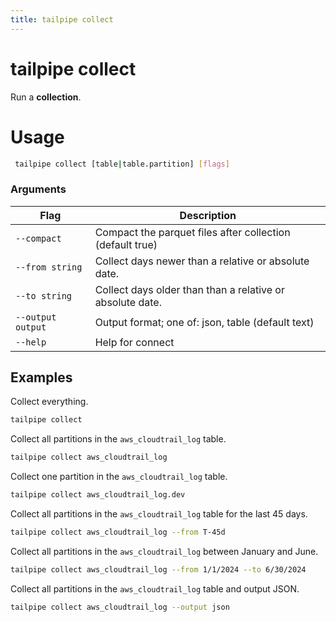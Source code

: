 ```yaml
---
title: tailpipe collect
---
```


# tailpipe collect

Run a **collection**.

# Usage
```bash
 tailpipe collect [table|table.partition] [flags]
 ```

### Arguments

| Flag | Description
|-|-
|  `--compact`       | Compact the parquet files after collection (default true)
|  `--from string`   | Collect days newer than a relative or absolute date.
| `--to string`      | Collect days older than than a relative or absolute date.
| `--output output`  | Output format; one of: json, table (default text)
|  `--help`          | Help for connect

## Examples

Collect everything.

```bash
tailpipe collect
```

Collect all partitions in the `aws_cloudtrail_log` table.

```bash
tailpipe collect aws_cloudtrail_log
```

Collect one partition in the `aws_cloudtrail_log` table.

```bash
tailpipe collect aws_cloudtrail_log.dev
```

Collect all partitions in the `aws_cloudtrail_log` table for the last 45 days.

```bash
tailpipe collect aws_cloudtrail_log --from T-45d
```

Collect all partitions in the `aws_cloudtrail_log` between January and June.

```bash
tailpipe collect aws_cloudtrail_log --from 1/1/2024 --to 6/30/2024
```

Collect all partitions in the `aws_cloudtrail_log` table and output JSON.

```bash
tailpipe collect aws_cloudtrail_log --output json
```
